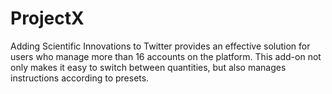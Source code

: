 # ProjectX
Adding Scientific Innovations to Twitter provides an effective solution for users who manage more than 16 accounts on the platform. This add-on not only makes it easy to switch between quantities, but also manages instructions according to presets.
